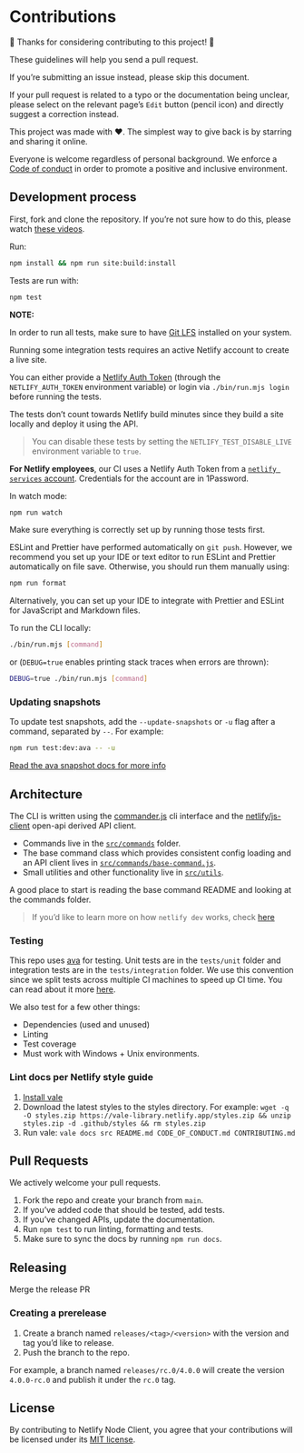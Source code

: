 # Contributions

🎉 Thanks for considering contributing to this project! 🎉

These guidelines will help you send a pull request.

If you’re submitting an issue instead, please skip this document.

If your pull request is related to a typo or the documentation being unclear, please select on the relevant page’s
`Edit` button (pencil icon) and directly suggest a correction instead.

This project was made with ❤️. The simplest way to give back is by starring and sharing it online.

Everyone is welcome regardless of personal background. We enforce a [Code of conduct](CODE_OF_CONDUCT.md) in order to
promote a positive and inclusive environment.

## Development process

First, fork and clone the repository. If you’re not sure how to do this, please watch
[these videos](https://egghead.io/courses/how-to-contribute-to-an-open-source-project-on-github).

Run:

```bash
npm install && npm run site:build:install
```

Tests are run with:

```bash
npm test
```

**NOTE:**

In order to run all tests, make sure to have [Git LFS](https://git-lfs.github.com/) installed on your system.

Running some integration tests requires an active Netlify account to create a live site.

You can either provide a
[Netlify Auth Token](https://docs.netlify.com/cli/get-started/#obtain-a-token-in-the-netlify-ui) (through the
`NETLIFY_AUTH_TOKEN` environment variable) or login via `./bin/run.mjs login` before running the tests.

The tests don’t count towards Netlify build minutes since they build a site locally and deploy it using the API.

> You can disable these tests by setting the `NETLIFY_TEST_DISABLE_LIVE` environment variable to `true`.

**For Netlify employees**, our CI uses a Netlify Auth Token from a
[`netlify services` account](https://app.netlify.com/teams/netlify-services/sites). Credentials for the account are in
1Password.

In watch mode:

```bash
npm run watch
```

Make sure everything is correctly set up by running those tests first.

ESLint and Prettier have performed automatically on `git push`. However, we recommend you set up your IDE or text editor
to run ESLint and Prettier automatically on file save. Otherwise, you should run them manually using:

```bash
npm run format
```

Alternatively, you can set up your IDE to integrate with Prettier and ESLint for JavaScript and Markdown files.

To run the CLI locally:

```bash
./bin/run.mjs [command]
```

or (`DEBUG=true` enables printing stack traces when errors are thrown):

```bash
DEBUG=true ./bin/run.mjs [command]
```

### Updating snapshots

To update test snapshots, add the `--update-snapshots` or `-u` flag after a command, separated by ` -- `. For example:

```bash
npm run test:dev:ava -- -u
```

[Read the ava snapshot docs for more info](https://github.com/avajs/ava/blob/main/docs/04-snapshot-testing.md)

## Architecture

The CLI is written using the [commander.js](https://github.com/tj/commander.js/) cli interface and the
[netlify/js-client](https://github.com/netlify/js-client) open-api derived API client.

- Commands live in the [`src/commands`](src/commands) folder.
- The base command class which provides consistent config loading and an API client lives in
  [`src/commands/base-command.js`](src/commands/base-command.js).
- Small utilities and other functionality live in [`src/utils`](src/utils).

A good place to start is reading the base command README and looking at the commands folder.

> If you’d like to learn more on how `netlify dev` works, check [here](./docs/netlify-dev.md)

### Testing

This repo uses [ava](https://github.com/avajs/ava) for testing. Unit tests are in the `tests/unit` folder and
integration tests are in the `tests/integration` folder. We use this convention since we split tests across multiple CI
machines to speed up CI time. You can read about it more [here](https://github.com/netlify/cli/issues/4178).

We also test for a few other things:

- Dependencies (used and unused)
- Linting
- Test coverage
- Must work with Windows + Unix environments.

### Lint docs per Netlify style guide

1. [Install vale](https://docs.errata.ai/vale/install)
2. Download the latest styles to the styles directory. For example:
   `wget -q -O styles.zip https://vale-library.netlify.app/styles.zip && unzip styles.zip -d .github/styles && rm styles.zip`
3. Run vale: `vale docs src README.md CODE_OF_CONDUCT.md CONTRIBUTING.md`

## Pull Requests

We actively welcome your pull requests.

1. Fork the repo and create your branch from `main`.
2. If you’ve added code that should be tested, add tests.
3. If you’ve changed APIs, update the documentation.
4. Run `npm test` to run linting, formatting and tests.
5. Make sure to sync the docs by running `npm run docs`.

## Releasing

Merge the release PR

### Creating a prerelease

1. Create a branch named `releases/<tag>/<version>` with the version and tag you’d like to release.
2. Push the branch to the repo.

For example, a branch named `releases/rc.0/4.0.0` will create the version `4.0.0-rc.0` and publish it under the `rc.0`
tag.

## License

By contributing to Netlify Node Client, you agree that your contributions will be licensed under its
[MIT license](LICENSE).
